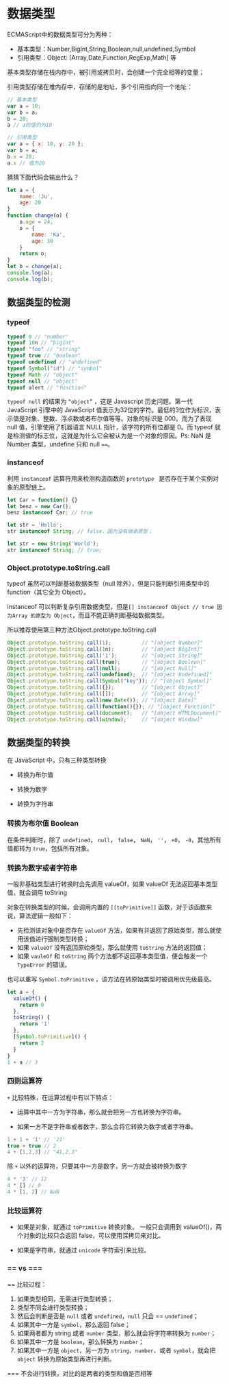 # 数据类型

ECMAScript中的数据类型可分为两种：

- 基本类型：Number,BigInt,String,Boolean,null,undefined,Symbol
- 引用类型：Object: [Array,Date,Function,RegExp,Math] 等

基本类型存储在栈内存中，被引用或拷贝时，会创建一个完全相等的变量；

引用类型存储在堆内存中，存储的是地址，多个引用指向同一个地址：

```javascript
// 基本类型
var a = 10;
var b = a;
b = 20;
a // a的值仍为10

// 引用类型
var a = { x: 10, y: 20 };
var b = a;
b.x = 20;
a.x // 值为20
```

猜猜下面代码会输出什么？

```javascript
let a = {
    name: 'Ju',
    age: 20
}
function change(o) { 
	o.age = 24,
    o = {
        name: 'Ka',
        age: 30
    }
    return o;
}
let b = change(a);
console.log(a);
console.log(b);
```

## 数据类型的检测

### typeof

```javascript
typeof 0 // "number"
typeof 10n // "bigint"
typeof "foo" // "string"
typeof true // "boolean"
typeof undefined // "undefined"
typeof Symbol("id") // "symbol"
typeof Math // "object"
typeof null // "object"
typeof alert // "function"
```

`typeof null` 的结果为 `“object”` ，这是 Javascript 历史问题。第一代 JavaScript 引擎中的 JavaScript 值表示为32位的字符。最低的3位作为标识，表示值是对象、整数、浮点数或者布尔值等等。对象的标识是 000。而为了表现 null 值，引擎使用了机器语言 NULL 指针，该字符的所有位都是 0。而 typeof 就是检测值的标志位，这就是为什么它会被认为是一个对象的原因。Ps: NaN 是 Number 类型，undefine 只和 null `==`。

### instanceof

利用 `instanceof` 运算符用来检测构造函数的 `prototype ` 是否存在于某个实例对象的原型链上。

```javascript
let Car = function() {}
let benz = new Car();
benz instanceof Car; // true

let str = 'Hello';
str instanceof String; // false，因为没有继承原型；

let str = new String('World');
str instanceof String; // true;
```

### Object.prototype.toString.call

typeof 虽然可以判断基础数据类型（null 除外），但是只能判断引用类型中的 function（其它全为 Object）。

instanceof 可以判断复杂引用数据类型，但是`[] instanceof Object // true 因为Array 的原型为 Object`，而且不能正确判断基础数据类型。

所以推荐使用第三种方法Object.prototype.toString.call

```javascript
Object.prototype.toString.call(1);			// "[object Number]"
Object.prototype.toString.call(1n);			// "[object BigInt]"
Object.prototype.toString.call('1');		// "[object String]"
Object.prototype.toString.call(true);		// "[object Boolean]"
Object.prototype.toString.call(null);		// "[object Null]"
Object.prototype.toString.call(undefined);	// "[object Undefined]"
Object.prototype.toString.call(Symbol("key")); // "[object Symbol]"
Object.prototype.toString.call({});			// "[object Object]"
Object.prototype.toString.call([]);			// "[object Array]"
Object.prototype.toString.call(new Date());	// "[object Date]"
Object.prototype.toString.call(function(){}); // "[object Function]"
Object.prototype.toString.call(document);	// "[object HTMLDocument]"
Object.prototype.toString.call(window);		// "[object Window]"
```

## 数据类型的转换

在 JavaScript 中，只有三种类型转换

- 转换为布尔值

- 转换为数字

- 转换为字符串

### 转换为布尔值 Boolean

在条件判断时，除了 `undefined`， `null`， `false`， `NaN`， `''`， `+0`， `-0`，其他所有值都转为 `true`，包括所有对象。

### 转换为数字或者字符串

一般非基础类型进行转换时会先调用 valueOf，如果 valueOf 无法返回基本类型值，就会调用 toString

对象在转换类型的时候，会调用内置的 `[[toPrimitive]]` 函数，对于该函数来说，算法逻辑一般如下：

- 先检测该对象中是否存在 `valueOf` 方法，如果有并返回了原始类型，那么就使用该值进行强制类型转换；
- 如果 `valueOf` 没有返回原始类型，那么就使用 `toString` 方法的返回值；
- 如果 `vauleOf` 和 `toString` 两个方法都不返回基本类型值，便会触发一个 `TypeError` 的错误。

也可以重写 `Symbol.toPrimitive` ，该方法在转原始类型时被调用优先级最高。

```javascript
let a = {
  valueOf() {
    return 0
  },
  toString() {
    return '1'
  },
  [Symbol.toPrimitive]() {
    return 2
  }
}
1 + a // 3
```

### 四则运算符

`+` 比较特殊，在运算过程中有以下特点：

- 运算中其中一方为字符串，那么就会把另一方也转换为字符串。

- 如果一方不是字符串或者数字，那么会将它转换为数字或者字符串。

```javascript
1 + 1 + '1' // '21'
true + true // 2
4 + [1,2,3] // "41,2,3"
```

除 `+` 以外的运算符，只要其中一方是数字，另一方就会被转换为数字

```javascript
4 * '3' // 12
4 * [] // 0
4 * [1, 2] // NaN
```

### 比较运算符

- 如果是对象，就通过 `toPrimitive` 转换对象。
  一般只会调用到 valueOf()，两个对象的比较只会返回 false，可以使用深拷贝来对比。

- 如果是字符串，就通过 `unicode` 字符索引来比较。

### == vs ===

== 比较过程：

1. 如果类型相同，无需进行类型转换；
2. 类型不同会进行类型转换；
3. 然后会判断是否是 `null` 或者 `undefined`，`null` 只会 == `undefined`；
4. 如果其中一方是 `symbol`，那么返回 false；
5. 如果两者都为 string 或者 `number` 类型，那么就会将字符串转换为 `number`；
6. 如果其中一方是 `boolean`，那么转换为 `number`；
7. 如果其中一方是 `object`，另一方为 `string`、`number`、或者 `symbol`，就会把 `object` 转换为原始类型再进行判断。

=== 不会进行转换，对比的是两者的类型和值是否相等